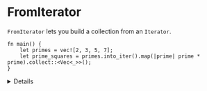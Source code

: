 # FromIterator

`FromIterator` lets you build a collection from an `Iterator`.

```rust,editable
fn main() {
    let primes = vec![2, 3, 5, 7];
    let prime_squares = primes.into_iter().map(|prime| prime * prime).collect::<Vec<_>>();
}
```

<details>

`Iterator` implements
`fn collect<B>(self) -> B
where
    B: FromIterator<Self::Item>,
    Self: Sized`

There are also implementations which let you do cool things like convert an
`Iterator<Item = Result<V, E>>` into a `Result<Vec<V>, E>`.

</details>
